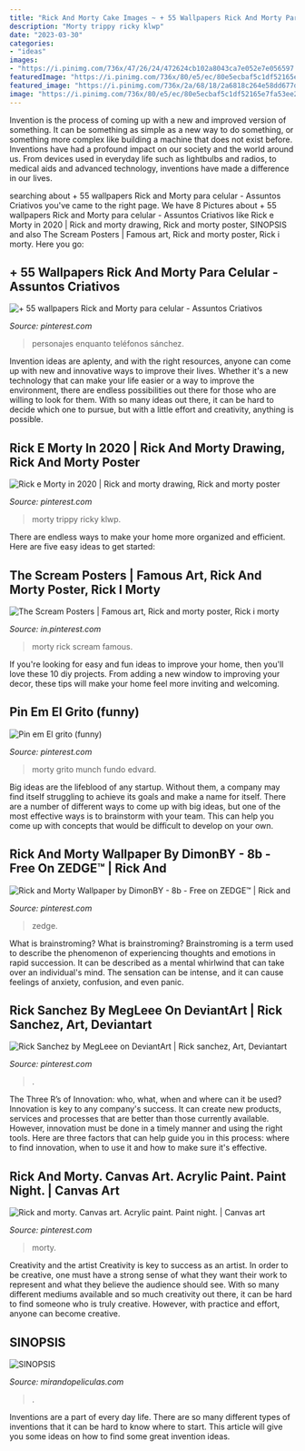 ```yaml
---
title: "Rick And Morty Cake Images ~ + 55 Wallpapers Rick And Morty Para Celular"
description: "Morty trippy ricky klwp"
date: "2023-03-30"
categories:
- "ideas"
images:
- "https://i.pinimg.com/736x/47/26/24/472624cb102a8043ca7e052e7e056597.jpg"
featuredImage: "https://i.pinimg.com/736x/80/e5/ec/80e5ecbaf5c1df52165e7fa53ee2d6e1.jpg"
featured_image: "https://i.pinimg.com/736x/2a/68/18/2a6818c264e58dd677d7921cc19c477d.jpg"
image: "https://i.pinimg.com/736x/80/e5/ec/80e5ecbaf5c1df52165e7fa53ee2d6e1.jpg"
---
```



Invention is the process of coming up with a new and improved version of something. It can be something as simple as a new way to do something, or something more complex like building a machine that does not exist before. Inventions have had a profound impact on our society and the world around us. From devices used in everyday life such as lightbulbs and radios, to medical aids and advanced technology, inventions have made a difference in our lives.

	

		
searching about + 55 wallpapers Rick and Morty para celular - Assuntos Criativos you've came to the right page. We have 8 Pictures about + 55 wallpapers Rick and Morty para celular - Assuntos Criativos like Rick e Morty in 2020 | Rick and morty drawing, Rick and morty poster, SINOPSIS and also The Scream Posters | Famous art, Rick and morty poster, Rick i morty. Here you go:
		
    
## + 55 Wallpapers Rick And Morty Para Celular - Assuntos Criativos

<img loading=lazy src="https://i.pinimg.com/736x/df/04/2c/df042c6ea7e3c0736a93f51986548238.jpg" onerror="this.onerror=null;this.src='https://tse2.mm.bing.net/th?id=OIP.EUTgJqZk5E7VfEDM9LfsXAHaKr&amp;pid=15.1';" alt="+ 55 wallpapers Rick and Morty para celular - Assuntos Criativos">

_Source: pinterest.com_

>personajes enquanto teléfonos sánchez. 

	

Invention ideas are aplenty, and with the right resources, anyone can come up with new and innovative ways to improve their lives. Whether it's a new technology that can make your life easier or a way to improve the environment, there are endless possibilities out there for those who are willing to look for them. With so many ideas out there, it can be hard to decide which one to pursue, but with a little effort and creativity, anything is possible.

    
## Rick E Morty In 2020 | Rick And Morty Drawing, Rick And Morty Poster

<img loading=lazy src="https://i.pinimg.com/736x/ec/38/69/ec3869dc425147f43b18eb7b28bf8006.jpg" onerror="this.onerror=null;this.src='https://tse4.mm.bing.net/th?id=OIP.9PVPrBPevfkMjR7HtKbaaAHaMW&amp;pid=15.1';" alt="Rick e Morty in 2020 | Rick and morty drawing, Rick and morty poster">

_Source: pinterest.com_

>morty trippy ricky klwp. 

	

There are endless ways to make your home more organized and efficient. Here are five easy ideas to get started:

    
## The Scream Posters | Famous Art, Rick And Morty Poster, Rick I Morty

<img loading=lazy src="https://i.pinimg.com/736x/80/e5/ec/80e5ecbaf5c1df52165e7fa53ee2d6e1.jpg" onerror="this.onerror=null;this.src='https://tse4.mm.bing.net/th?id=OIP._ZZ8bxxDSpr1Oh7cf2PgGwAAAA&amp;pid=15.1';" alt="The Scream Posters | Famous art, Rick and morty poster, Rick i morty">

_Source: in.pinterest.com_

>morty rick scream famous. 

	

If you're looking for easy and fun ideas to improve your home, then you'll love these 10 diy projects. From adding a new window to improving your decor, these tips will make your home feel more inviting and welcoming.

    
## Pin Em El Grito (funny)

<img loading=lazy src="https://i.pinimg.com/736x/47/26/24/472624cb102a8043ca7e052e7e056597.jpg" onerror="this.onerror=null;this.src='https://tse4.mm.bing.net/th?id=OIP.1kj2Wo1vkH4HbIoKGTqkqwHaNJ&amp;pid=15.1';" alt="Pin em El grito (funny)">

_Source: pinterest.com_

>morty grito munch fundo edvard. 

	

Big ideas are the lifeblood of any startup. Without them, a company may find itself struggling to achieve its goals and make a name for itself. There are a number of different ways to come up with big ideas, but one of the most effective ways is to brainstorm with your team. This can help you come up with concepts that would be difficult to develop on your own.

    
## Rick And Morty Wallpaper By DimonBY - 8b - Free On ZEDGE™ | Rick And

<img loading=lazy src="https://i.pinimg.com/736x/2a/68/18/2a6818c264e58dd677d7921cc19c477d.jpg" onerror="this.onerror=null;this.src='https://tse1.mm.bing.net/th?id=OIP.L7FiDfNNH7H3sxICSul6PwHaNO&amp;pid=15.1';" alt="Rick and Morty Wallpaper by DimonBY - 8b - Free on ZEDGE™ | Rick and">

_Source: pinterest.com_

>zedge. 

	

What is brainstroming?
What is brainstroming? Brainstroming is a term used to describe the phenomenon of experiencing thoughts and emotions in rapid succession. It can be described as a mental whirlwind that can take over an individual's mind. The sensation can be intense, and it can cause feelings of anxiety, confusion, and even panic.

    
## Rick Sanchez By MegLeee On DeviantArt | Rick Sanchez, Art, Deviantart

<img loading=lazy src="https://i.pinimg.com/736x/c7/ab/43/c7ab43720a35daa0e41700ff789d8a56.jpg" onerror="this.onerror=null;this.src='https://tse1.mm.bing.net/th?id=OIP.LVnvUEnbXaKRqEGcurUFLwHaJ4&amp;pid=15.1';" alt="Rick Sanchez by MegLeee on DeviantArt | Rick sanchez, Art, Deviantart">

_Source: pinterest.com_

>. 

	

The Three R’s of Innovation: who, what, when and where can it be used?
Innovation is key to any company's success. It can create new products, services and processes that are better than those currently available. However, innovation must be done in a timely manner and using the right tools. Here are three factors that can help guide you in this process: where to find innovation, when to use it and how to make sure it's effective.

    
## Rick And Morty. Canvas Art. Acrylic Paint. Paint Night. | Canvas Art

<img loading=lazy src="https://i.pinimg.com/736x/55/62/80/556280c4e93ca40731e9d03ab046918f.jpg" onerror="this.onerror=null;this.src='https://tse4.mm.bing.net/th?id=OIP.sRS_ET8x06sYyJKk7eAUEwHaH6&amp;pid=15.1';" alt="Rick and morty. Canvas art. Acrylic paint. Paint night. | Canvas art">

_Source: pinterest.com_

>morty. 

	

Creativity and the artist
Creativity is key to success as an artist. In order to be creative, one must have a strong sense of what they want their work to represent and what they believe the audience should see. With so many different mediums available and so much creativity out there, it can be hard to find someone who is truly creative. However, with practice and effort, anyone can become creative.

    
## SINOPSIS

<img loading=lazy src="https://2.bp.blogspot.com/-32St5pPxFL8/WUNn8c4IDVI/AAAAAAAAAIw/24reWQ7kiXUsSFxImKjAct2vxQMl4yhEQCLcBGAs/s1600/rick_morty.01.jpg" onerror="this.onerror=null;this.src='https://tse3.mm.bing.net/th?id=OIP.df_2OKPzT6ZdqTkoCvDZIwAAAA&amp;pid=15.1';" alt="SINOPSIS">

_Source: mirandopeliculas.com_

>. 

	

Inventions are a part of every day life. There are so many different types of inventions that it can be hard to know where to start. This article will give you some ideas on how to find some great invention ideas.

